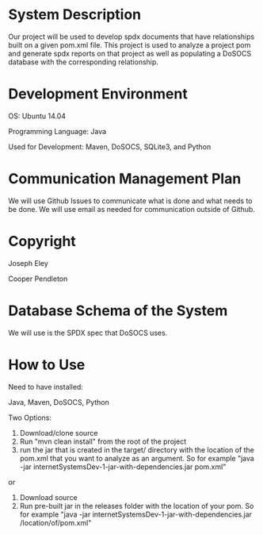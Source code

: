 # System Description

Our project will be used to develop spdx documents that have relationships built on a given pom.xml file. This project is used to analyze a project pom and generate spdx reports on that project as well as populating a DoSOCS database with the corresponding relationship. 

# Development Environment

OS: Ubuntu 14.04

Programming Language: Java

Used for Development: Maven, DoSOCS, SQLite3, and Python

# Communication Management Plan

We will use Github Issues to communicate what is done and what needs to be done. We will use email as needed for communication outside of Github.

# Copyright

Joseph Eley

Cooper Pendleton

# Database Schema of the System

We will use is the SPDX spec that DoSOCS uses.


# How to Use

Need to have installed:

Java, Maven, DoSOCS, Python

Two Options:

1. Download/clone source
2. Run "mvn clean install" from the root of the project
3. run the jar that is created in the target/ directory with the location of the pom.xml that you want to analyze as an argument. So for example "java -jar internetSystemsDev-1-jar-with-dependencies.jar pom.xml"

or 

1. Download source
2. Run pre-built jar in the releases folder with the location of your pom. So for example "java -jar internetSystemsDev-1-jar-with-dependencies.jar /location/of/pom.xml"

